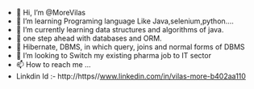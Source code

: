 - 👋 Hi, I’m @MoreVilas 
- 👀 I’m learning Programing language Like Java,selenium,python....
- 🌱 I’m currently learning data structures and algorithms of java.
- 🌱 one step ahead with databases and ORM.
- 🌱 Hibernate, DBMS, in which query, joins and  normal forms of DBMS
- 💞️ I’m looking to Switch my existing pharma job to IT sector
- 📫 How to reach me ... 
- Linkdin Id :- http://https//www.linkedin.com/in/vilas-more-b402aa110


<!---
MoreVilas/MoreVilas is a ✨ special ✨ repository because its `README.md` (this file) appears on your GitHub profile.
You can click the Preview link to take a look at your changes.
--->

